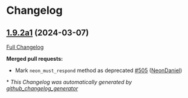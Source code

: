 # Changelog

## [1.9.2a1](https://github.com/NeonGeckoCom/neon-utils/tree/1.9.2a1) (2024-03-07)

[Full Changelog](https://github.com/NeonGeckoCom/neon-utils/compare/1.9.1...1.9.2a1)

**Merged pull requests:**

- Mark `neon_must_respond` method as deprecated [\#505](https://github.com/NeonGeckoCom/neon-utils/pull/505) ([NeonDaniel](https://github.com/NeonDaniel))



\* *This Changelog was automatically generated by [github_changelog_generator](https://github.com/github-changelog-generator/github-changelog-generator)*
